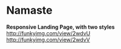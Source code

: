 # Namaste
<b>Responsive Landing Page, with two styles</b>
http://funkyimg.com/view/2wdvU
<br>
http://funkyimg.com/view/2wdvV
